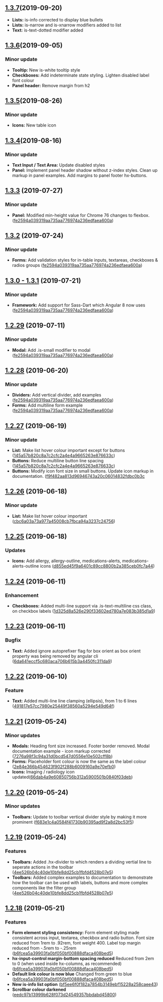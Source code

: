 ## [1.3.7](https://www.npmjs.com/package/@hxui/css/v/1.3.7)(2019-09-20)

* **Lists:** is-info corrected to display blue bullets
* **Lists:** is-narrow and is-xnarrow modifiers added to list
* **Text:** is-text-dotted modifier added

## [1.3.6](https://www.npmjs.com/package/@hxui/css/v/1.3.6)(2019-09-05)
### Minor update
* **Tooltip:** New is-white tooltip style
* **Checkboxes:** Add indeterminate state styling. Lighten disabled label font colour
* **Panel header:** Remove margin from h2

## [1.3.5](https://www.npmjs.com/package/@hxui/css/v/1.3.5)(2019-08-26)
### Minor update
* **Icons:** New table icon

## [1.3.4](https://www.npmjs.com/package/@hxui/css/v/1.3.4)(2019-08-16)
### Minor update
* **Text Input / Text Area:** Update disabled styles
* **Panel:** Implement panel header shadow without z-index styles. Clean up markup in panel examples. Add margins to panel footer hx-buttons.

## [1.3.3](https://www.npmjs.com/package/@hxui/css/v/1.3.3) (2019-07-27)

### Minor update

* **Panel:** Modified min-height value for Chrome 76 changes to flexbox. ([fe2594a039319aa735aa776974a236edfaea600a](https://bitbucket.org/md-design/gethxui/commits/fe2594a039319aa735aa776974a236edfaea600a))

## [1.3.2](https://www.npmjs.com/package/@hxui/css/v/1.3.2) (2019-07-24)

### Minor update

* **Forms:** Add validation styles for in-table inputs, textareas, checkboxes & radios groups ([fe2594a039319aa735aa776974a236edfaea600a](https://bitbucket.org/md-design/gethxui/commits/fe2594a039319aa735aa776974a236edfaea600a))

## [1.3.0 - 1.3.1](https://www.npmjs.com/package/@hxui/css/v/1.3.1) (2019-07-21)

### Minor update

* **Framework:** Add support for Sass-Dart which Angular 8 now uses ([fe2594a039319aa735aa776974a236edfaea600a](https://bitbucket.org/md-design/gethxui/commits/fe2594a039319aa735aa776974a236edfaea600a))


## [1.2.29](https://www.npmjs.com/package/@hxui/css/v/1.2.29) (2019-07-11)

### Minor update

* **Modal:** Add .is-small modifier to modal ([fe2594a039319aa735aa776974a236edfaea600a](https://bitbucket.org/md-design/gethxui/commits/fe2594a039319aa735aa776974a236edfaea600a))

## [1.2.28](https://www.npmjs.com/package/@hxui/css/v/1.2.27) (2019-06-20)

### Minor update

* **Dividers:** Add vertical divider, add examples ([fe2594a039319aa735aa776974a236edfaea600a](https://bitbucket.org/md-design/gethxui/commits/fe2594a039319aa735aa776974a236edfaea600a))
* **Forms:** Add multiline form example ([fe2594a039319aa735aa776974a236edfaea600a](https://bitbucket.org/md-design/gethxui/commits/fe2594a039319aa735aa776974a236edfaea600a))


## [1.2.27](https://www.npmjs.com/package/@hxui/css/v/1.2.27) (2019-06-19)

### Minor update

* **List:** Make list hover colour important except for buttons ([145a57b820c8a7c2cfc2a4e4a9665263e876633c](https://bitbucket.org/md-design/gethxui/commits/145a57b820c8a7c2cfc2a4e4a9665263e876633c))
* **Buttons:** Reduce multiline button line spacing ([145a57b820c8a7c2cfc2a4e4a9665263e876633c](https://bitbucket.org/md-design/gethxui/commits/145a57b820c8a7c2cfc2a4e4a9665263e876633c))
* **Buttons:** Modify icon font size in small buttons. Update icon markup in documentation. ([f9f482aa813d96946743a20c06014832fdbc0b3c](https://bitbucket.org/md-design/gethxui/commits/f9f482aa813d96946743a20c06014832fdbc0b3c)

## [1.2.26](https://www.npmjs.com/package/@hxui/css/v/1.2.26) (2019-06-18)

### Minor update

* **List:** Make list hover colour important ([cbc6a03a73a977a45008cb7fbca94a3237c24756](https://bitbucket.org/md-design/gethxui/commits/cbc6a03a73a977a45008cb7fbca94a3237c24756))


## [1.2.25](https://www.npmjs.com/package/@hxui/css/v/1.2.25) (2019-06-18)

### Updates

* **Icons:** Add allergy, allergy-outline, medications-alerts, medications-alerts-outline icons ([d855ed45f9a6401c89cc8800b2a385ceb0fc7a44](https://bitbucket.org/md-design/gethxui/commits/d855ed45f9a6401c89cc8800b2a385ceb0fc7a44))


## [1.2.24](https://www.npmjs.com/package/@hxui/css/v/1.2.24) (2019-06-11)

### Enhancement

* **Checkboxes:** Added multi-line support via .is-text-multiline css class, on checkbox labels ([1d325d8a526e290f33602ed780a7e083b385d1a9](https://bitbucket.org/md-design/gethxui/commits/1d325d8a526e290f33602ed780a7e083b385d1a9))


## [1.2.23](https://www.npmjs.com/package/@hxui/css/v/1.2.23) (2019-06-11)


### Bugfix

* **Text:** Added ignore autoprefixer flag for box orient as box orient property was being removed by angular cli ([6da641eccf5c680aca706b615b3a4450fc311da9](https://bitbucket.org/md-design/gethxui/commits/6da641eccf5c680aca706b615b3a4450fc311da9))


## [1.2.22](https://www.npmjs.com/package/@hxui/css/v/1.2.22) (2019-06-10)


### Feature

* **Text:** Added multi-line line clamping (ellipsis), from 1 to 6 lines ([491817e57cc7980e25449f38560a5294e549d64f](https://bitbucket.org/md-design/gethxui/commits/491817e57cc7980e25449f38560a5294e549d64f))

## [1.2.21](https://www.npmjs.com/package/@hxui/css/v/1.2.21) (2019-05-24)


### Minor updates

* **Modals:** Heading font size increased. Footer border removed. Modal documentation example - icon markup corrected ([7276a98f3c94a31d0bcd547d0556e10e502cff8b](https://bitbucket.org/md-design/gethxui/commits/7276a98f3c94a31d0bcd547d0556e10e502cff8b))
* **Forms:** Placeholder font colour is now the same as the label colour ([2e84e366b454623f902f288b6009160a9e70efb0](https://bitbucket.org/md-design/gethxui/commits/2e84e366b454623f902f288b6009160a9e70efb0))
* **Icons:** Imaging / radiology icon updated([66dab4a9e60850756b312a5900501b0840f03deb](https://bitbucket.org/md-design/gethxui/commits/66dab4a9e60850756b312a5900501b0840f03deb))

## [1.2.20](https://www.npmjs.com/package/@hxui/css/v/1.2.20) (2019-05-24)


### Minor updates

* **Toolbars:** Update to toolbar vertical divider style by making it more prominent ([f683e1c4a0584f41730b90395ad9f2a8d2bc53f5](https://bitbucket.org/md-design/gethxui/commits/f683e1c4a0584f41730b90395ad9f2a8d2bc53f5))


## [1.2.19](https://www.npmjs.com/package/@hxui/css/v/1.2.19) (2019-05-24)


### Features

* **Toolbars:** Added .hx-divider to which renders a dividing vertial line to seperate actions in the toolbar ([4ee526b04c40de10bfe8dd25cb1fbfd4528b07e5](https://bitbucket.org/md-design/gethxui/commits/4ee526b04c40de10bfe8dd25cb1fbfd4528b07e5))
* **Toolbars:** Added complex examples to documentation to demonstrate how the toolbar can be used with labels, buttons and more complex components like the filter group ([4ee526b04c40de10bfe8dd25cb1fbfd4528b07e5](https://bitbucket.org/md-design/gethxui/commits/4ee526b04c40de10bfe8dd25cb1fbfd4528b07e5))

## [1.2.18](https://www.npmjs.com/package/@hxui/css/v/1.2.18) (2019-05-21)


### Features

* **Form element styling consistency:** Form element styling made consistent across input, textarea, checkbox and radio button. Font size reduced from 1rem to .92rem, font weight 400. Label top margin reduced from -.5rem to -.25rem ([b6fcea5a39903fa0bf050bf00888dfaca408bed5](https://bitbucket.org/md-design/gethxui/commits/b6fcea5a39903fa0bf050bf00888dfaca408bed5))
* **hx-input-control margin-bottom spacing reduced** Reduced from 2em to 0 (when used inside hx-columns, as recommended) ([b6fcea5a39903fa0bf050bf00888dfaca408bed5](https://bitbucket.org/md-design/gethxui/commits/b6fcea5a39903fa0bf050bf00888dfaca408bed5))
* **Default link colour is now blue** Changed from green to blue ([b6fcea5a39903fa0bf050bf00888dfaca408bed5](https://bitbucket.org/md-design/gethxui/commits/b6fcea5a39903fa0bf050bf00888dfaca408bed5))
* **New is-info list option** ([bf5ee6f0f182a7854b3149ebf15228a258caee43](https://bitbucket.org/md-design/gethxui/commits/bf5ee6f0f182a7854b3149ebf15228a258caee43))
* **Scrollbar colour darkened** ([eedc97b13999b628f073d24549357bbdabd45800](https://bitbucket.org/md-design/gethxui/commits/eedc97b13999b628f073d24549357bbdabd45800))
